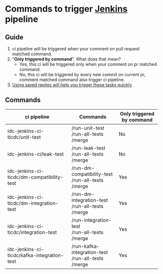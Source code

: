 # Commands to trigger [Jenkins](https://ci2.pingcap.net/view/ghpr_cdc/) pipeline

## Guide

1. ci pipeline will be triggered when your comment on pull request matched command.
2. "**Only triggered by command**". What does that mean?
   - Yes, this ci will be triggered only when your comment on pr matched command.
   - No, this ci will be triggered by every new commit on current pr, comment matched command also trigger ci pipeline.
3. [Using saved replies will help you trigger these tasks quickly](https://docs.github.com/en/github/writing-on-github/working-with-saved-replies/using-saved-replies)

## Commands

| ci pipeline                                 | Commands                                                    | Only triggered by command |
| ------------------------------------------- | ----------------------------------------------------------- | ------------------------- |
| idc-jenkins-ci-ticdc/unit-test              | /run-unit-test <br />/run-all-tests<br />/merge             | No                        |
| idc-jenkins-ci/leak-test                    | /run-leak-test<br />/run-all-tests<br />/merge              | No                        |
| idc-jenkins-ci-ticdc/dm-compatibility-test  | /run-dm-compatibility-test<br />/run-all-tests<br />/merge  | Yes                       |
| idc-jenkins-ci-ticdc/dm-integration-test    | /run-dm-integration-test<br />/run-all-tests<br />/merge    | Yes                       |
| idc-jenkins-ci-ticdc/integration-test       | /run-integration-test<br />/run-all-tests<br />/merge       | Yes                       |
| idc-jenkins-ci-ticdc/kafka-integration-test | /run-kafka-integration-test<br />/run-all-tests<br />/merge | Yes                       |
